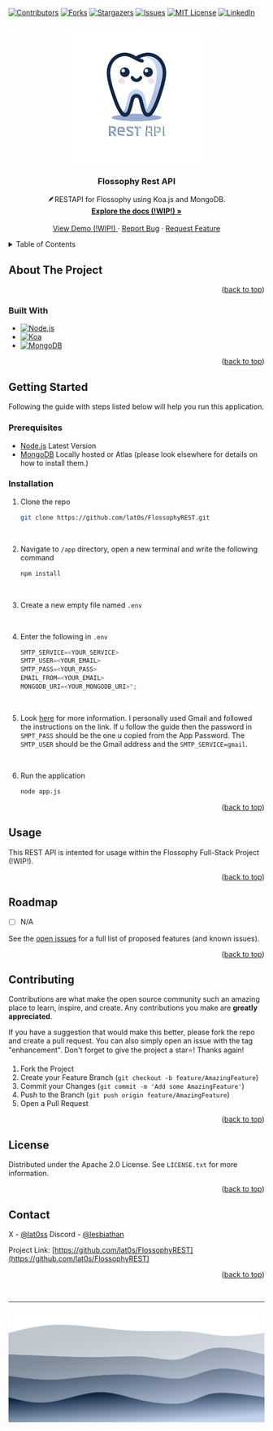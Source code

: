 <!-- Improved compatibility of back to top link: See: https://github.com/othneildrew/Best-README-Template/pull/73 -->

<a id="readme-top"></a>

<!--
*** Thanks for checking out the Best-README-Template. If you have a suggestion
*** that would make this better, please fork the repo and create a pull request
*** or simply open an issue with the tag "enhancement".
*** Don't forget to give the project a star!
*** Thanks again! Now go create something AMAZING! :D
-->

<!-- PROJECT SHIELDS -->
<!--
*** I'm using markdown "reference style" links for readability.
*** Reference links are enclosed in brackets [ ] instead of parentheses ( ).
*** See the bottom of this document for the declaration of the reference variables
*** for contributors-url, forks-url, etc. This is an optional, concise syntax you may use.
*** https://www.markdownguide.org/basic-syntax/#reference-style-links
-->

[![Contributors][contributors-shield]][contributors-url]
[![Forks][forks-shield]][forks-url]
[![Stargazers][stars-shield]][stars-url]
[![Issues][issues-shield]][issues-url]
[![MIT License][license-shield]][license-url]
[![LinkedIn][linkedin-shield]][linkedin-url]

<!-- PROJECT LOGO -->
<br />
<div align="center">
  <a href="https://github.com/lat0s/FlossophyREST">
    <img src="assets/flossophy.png" alt="Logo" width="256" height="256">
  </a>

<h3 align="center">Flossophy Rest API</h3>

  <p align="center">
    🪶RESTAPI for Flossophy using Koa.js and MongoDB.
    <br />
    <a href="https://github.com/lat0s/FlossophyREST"><strong>Explore the docs (!WIP!) »</strong></a>
    <br />
    <br />
    <a href="https://github.com/lat0s/FlossophyREST">View Demo (!WIP!) </a>
    ·
    <a href="https://github.com/lat0s/FlossophyREST/issues/new?labels=bug&template=bug-report---.md">Report Bug</a>
    ·
    <a href="https://github.com/lat0s/FlossophyREST/issues/new?labels=enhancement&template=feature-request---.md">Request Feature</a>
  </p>
</div>

<!-- TABLE OF CONTENTS -->
<details>
  <summary>Table of Contents</summary>
  <ol>
    <li>
      <a href="#about-the-project">About The Project</a>
      <ul>
        <li><a href="#built-with">Built With</a></li>
      </ul>
    </li>
    <li>
      <a href="#getting-started">Getting Started</a>
      <ul>
        <li><a href="#prerequisites">Prerequisites</a></li>
        <li><a href="#installation">Installation</a></li>
      </ul>
    </li>
    <li><a href="#usage">Usage</a></li>
    <li><a href="#roadmap">Roadmap</a></li>
    <li><a href="#contributing">Contributing</a></li>
    <li><a href="#license">License</a></li>
    <li><a href="#contact">Contact</a></li>
    <li><a href="#acknowledgments">Acknowledgments</a></li>
  </ol>
</details>

<!-- ABOUT THE PROJECT -->

## About The Project

<p align="right">(<a href="#readme-top">back to top</a>)</p>

### Built With

- [![Node.js][Node]][Node-url]
- [![Koa][Koa]][Koa-url]
- [![MongoDB][Mongo]][Mongo-url]

<p align="right">(<a href="#readme-top">back to top</a>)</p>

<!-- GETTING STARTED -->

## Getting Started

Following the guide with steps listed below will help you run this application.

### Prerequisites

- [Node.js](https://nodejs.org/en) Latest Version
- [MongoDB](https://www.mongodb.com/) Locally hosted or Atlas (please look elsewhere for details on how to install them.)

### Installation

1. Clone the repo
   ```sh
   git clone https://github.com/lat0s/FlossophyREST.git
   ```

<br>

2. Navigate to `/app` directory, open a new terminal and write the following command

   ```sh
   npm install
   ```

<br>

3. Create a new empty file named `.env`

<br>

4. Enter the following in `.env`
   ```js
   SMTP_SERVICE=<YOUR_SERVICE>
   SMTP_USER=<YOUR_EMAIL>
   SMTP_PASS=<YOUR_PASS>
   EMAIL_FROM=<YOUR_EMAIL>
   MONGODB_URI=<YOUR_MONGODB_URI>";
   ```

<br>

5. Look [here](https://medium.com/@deepbag/how-to-send-mail-using-nodemailer-for-free-f8e3df6f7cf6) for more information. I personally used Gmail and followed the instructions on the link. If u follow the guide then the password in `SMPT_PASS` should be the one u copied from the App Password. The `SMTP_USER` should be the Gmail address and the `SMTP_SERVICE=gmail`.

<br>

6. Run the application
   ```sh
   node app.js
   ```

<p align="right">(<a href="#readme-top">back to top</a>)</p>

<!-- USAGE EXAMPLES -->

## Usage

This REST API is intented for usage within the Flossophy Full-Stack Project (!WIP!).

<p align="right">(<a href="#readme-top">back to top</a>)</p>

<!-- ROADMAP -->

## Roadmap

- [ ] N/A

See the [open issues](https://github.com/lat0s/FlossophyREST/issues) for a full list of proposed features (and known issues).

<p align="right">(<a href="#readme-top">back to top</a>)</p>

<!-- CONTRIBUTING -->

## Contributing

Contributions are what make the open source community such an amazing place to learn, inspire, and create. Any contributions you make are **greatly appreciated**.

If you have a suggestion that would make this better, please fork the repo and create a pull request. You can also simply open an issue with the tag "enhancement".
Don't forget to give the project a star⭐! Thanks again!

1. Fork the Project
2. Create your Feature Branch (`git checkout -b feature/AmazingFeature`)
3. Commit your Changes (`git commit -m 'Add some AmazingFeature'`)
4. Push to the Branch (`git push origin feature/AmazingFeature`)
5. Open a Pull Request

<p align="right">(<a href="#readme-top">back to top</a>)</p>

<!-- LICENSE -->

## License

Distributed under the Apache 2.0 License. See `LICENSE.txt` for more information.

<p align="right">(<a href="#readme-top">back to top</a>)</p>

<!-- CONTACT -->

## Contact

X - [@lat0ss](https://twitter.com/lat0ss)
Discord - [@lesbiathan](https://discord.com/users/989771998899109951)

Project Link: [https://github.com/lat0s/FlossophyREST](https://github.com/lat0s/FlossophyREST)

<p align="right">(<a href="#readme-top">back to top</a>)</p>

<br>

<hr>

## <!-- Footer -->

<p align="center">
<img src="./assets/footer.svg">
</p>

<!-- MARKDOWN LINKS & IMAGES -->
<!-- https://www.markdownguide.org/basic-syntax/#reference-style-links -->

[Mongo]: https://img.shields.io/badge/MongoDB-47A248?logo=mongodb&logoColor=fff&style=flat-square
[Mongo-url]: https://www.mongodb.com/
[Node]: https://img.shields.io/badge/Node.js-5FA04E?logo=nodedotjs&logoColor=fff&style=flat-square
[Node-url]: https://nodejs.org/en
[Koa-url]: https://koajs.com/
[Koa]: https://img.shields.io/badge/Koa-33333D?logo=koa&logoColor=fff&style=flat-square
[contributors-shield]: https://img.shields.io/github/contributors/lat0s/FlossophyREST.svg?style=for-the-badge
[contributors-url]: https://github.com/lat0s/FlossophyREST/graphs/contributors
[forks-shield]: https://img.shields.io/github/forks/lat0s/FlossophyREST.svg?style=for-the-badge
[forks-url]: https://github.com/lat0s/FlossophyREST/network/members
[stars-shield]: https://img.shields.io/github/stars/lat0s/FlossophyREST.svg?style=for-the-badge
[stars-url]: https://github.com/lat0s/FlossophyREST/stargazers
[issues-shield]: https://img.shields.io/github/issues/lat0s/FlossophyREST.svg?style=for-the-badge
[issues-url]: https://github.com/lat0s/FlossophyREST/issues
[license-shield]: https://img.shields.io/github/license/lat0s/FlossophyREST.svg?style=for-the-badge
[license-url]: https://github.com/lat0s/FlossophyREST/blob/main/LICENSE.txt
[linkedin-shield]: https://img.shields.io/badge/-LinkedIn-black.svg?style=for-the-badge&logo=linkedin&colorB=555
[linkedin-url]: https://linkedin.com/in/latosgeorge
[product-screenshot]: images/screenshot.png
[Next.js]: https://img.shields.io/badge/next.js-000000?style=for-the-badge&logo=nextdotjs&logoColor=white
[Next-url]: https://nextjs.org/
[React.js]: https://img.shields.io/badge/React-20232A?style=for-the-badge&logo=react&logoColor=61DAFB
[React-url]: https://reactjs.org/
[Vue.js]: https://img.shields.io/badge/Vue.js-35495E?style=for-the-badge&logo=vuedotjs&logoColor=4FC08D
[Vue-url]: https://vuejs.org/
